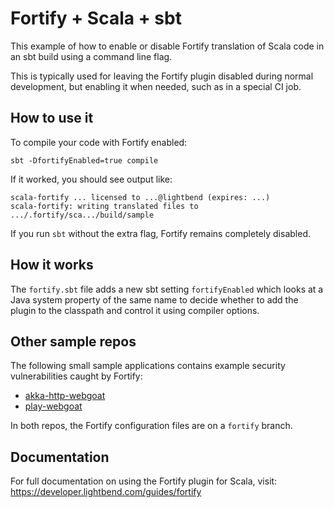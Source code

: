 # Fortify + Scala + sbt

This example of how to enable or disable Fortify translation of
Scala code in an sbt build using a command line flag.

This is typically used for leaving the Fortify plugin disabled during
normal development, but enabling it when needed, such as in a special
CI job.

## How to use it

To compile your code with Fortify enabled:

```
sbt -DfortifyEnabled=true compile
```

If it worked, you should see output like:

```
scala-fortify ... licensed to ...@lightbend (expires: ...)
scala-fortify: writing translated files to .../.fortify/sca.../build/sample
```

If you run `sbt` without the extra flag, Fortify remains completely
disabled.

## How it works

The `fortify.sbt` file adds a new sbt setting `fortifyEnabled` which
looks at a Java system property of the same name to decide whether to
add the plugin to the classpath and control it using compiler options.

## Other sample repos

The following small sample applications contains example security
vulnerabilities caught by Fortify:

* [akka-http-webgoat](https://github.com/akka/akka-http-webgoat/tree/fortify)
* [play-webgoat](https://github.com/playframework/play-webgoat/tree/fortify)

In both repos, the Fortify configuration files are on a `fortify` branch.

## Documentation

For full documentation on using the Fortify plugin for Scala, visit:
https://developer.lightbend.com/guides/fortify
